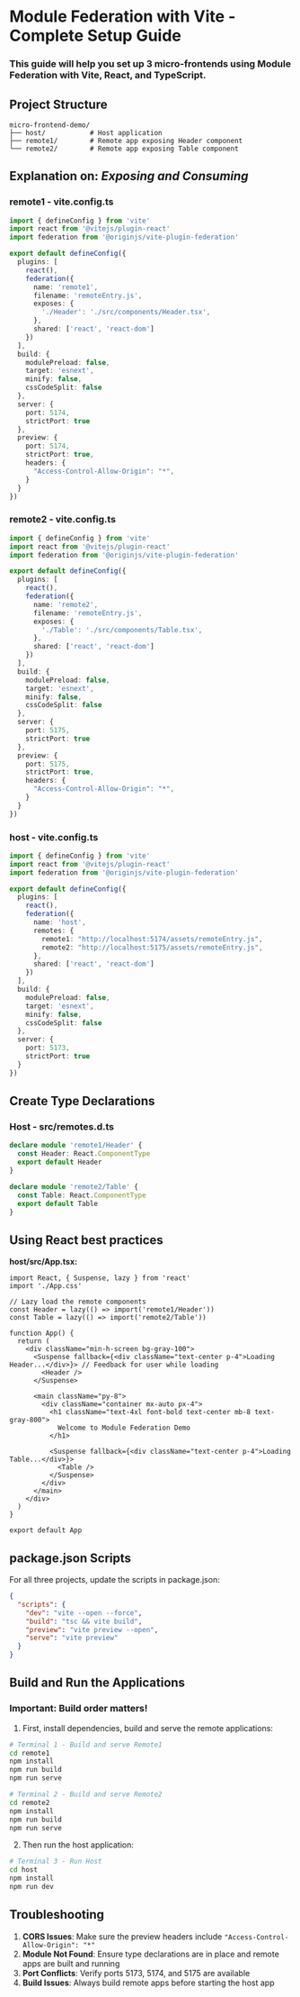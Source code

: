 # Module Federation with Vite - Complete Setup Guide

### This guide will help you set up 3 micro-frontends using Module Federation with Vite, React, and TypeScript.

## Project Structure

```
micro-frontend-demo/
├── host/           # Host application
├── remote1/        # Remote app exposing Header component
└── remote2/        # Remote app exposing Table component
```
## Explanation on: *Exposing and Consuming*

### remote1 - vite.config.ts

```typescript
import { defineConfig } from 'vite'
import react from '@vitejs/plugin-react'
import federation from '@originjs/vite-plugin-federation'

export default defineConfig({
  plugins: [
    react(),
    federation({
      name: 'remote1',
      filename: 'remoteEntry.js',
      exposes: {
        './Header': './src/components/Header.tsx',
      },
      shared: ['react', 'react-dom']
    })
  ],
  build: {
    modulePreload: false,
    target: 'esnext',
    minify: false,
    cssCodeSplit: false
  },
  server: {
    port: 5174,
    strictPort: true
  },
  preview: {
    port: 5174,
    strictPort: true,
    headers: {
      "Access-Control-Allow-Origin": "*",
    }
  }
})
```

### remote2 - vite.config.ts

```typescript
import { defineConfig } from 'vite'
import react from '@vitejs/plugin-react'
import federation from '@originjs/vite-plugin-federation'

export default defineConfig({
  plugins: [
    react(),
    federation({
      name: 'remote2',
      filename: 'remoteEntry.js',
      exposes: {
        './Table': './src/components/Table.tsx',
      },
      shared: ['react', 'react-dom']
    })
  ],
  build: {
    modulePreload: false,
    target: 'esnext',
    minify: false,
    cssCodeSplit: false
  },
  server: {
    port: 5175,
    strictPort: true
  },
  preview: {
    port: 5175,
    strictPort: true,
    headers: {
      "Access-Control-Allow-Origin": "*",
    }
  }
})
```

### host - vite.config.ts

```typescript
import { defineConfig } from 'vite'
import react from '@vitejs/plugin-react'
import federation from '@originjs/vite-plugin-federation'

export default defineConfig({
  plugins: [
    react(),
    federation({
      name: 'host',
      remotes: {
        remote1: "http://localhost:5174/assets/remoteEntry.js",
        remote2: "http://localhost:5175/assets/remoteEntry.js",
      },
      shared: ['react', 'react-dom']
    })
  ],
  build: {
    modulePreload: false,
    target: 'esnext',
    minify: false,
    cssCodeSplit: false
  },
  server: {
    port: 5173,
    strictPort: true
  }
})
```

## Create Type Declarations

### Host - src/remotes.d.ts

```typescript
declare module 'remote1/Header' {
  const Header: React.ComponentType
  export default Header
}

declare module 'remote2/Table' {
  const Table: React.ComponentType
  export default Table
}
```
## Using React best practices

**host/src/App.tsx:**
```tsx
import React, { Suspense, lazy } from 'react'
import './App.css'

// Lazy load the remote components
const Header = lazy(() => import('remote1/Header'))
const Table = lazy(() => import('remote2/Table'))

function App() {
  return (
    <div className="min-h-screen bg-gray-100">
      <Suspense fallback={<div className="text-center p-4">Loading Header...</div>}> // Feedback for user while loading
        <Header />
      </Suspense>
      
      <main className="py-8">
        <div className="container mx-auto px-4">
          <h1 className="text-4xl font-bold text-center mb-8 text-gray-800">
            Welcome to Module Federation Demo
          </h1>
          
          <Suspense fallback={<div className="text-center p-4">Loading Table...</div>}>
            <Table />
          </Suspense>
        </div>
      </main>
    </div>
  )
}

export default App
```
## package.json Scripts

For all three projects, update the scripts in package.json:

```json
{
  "scripts": {
    "dev": "vite --open --force",
    "build": "tsc && vite build",
    "preview": "vite preview --open",
    "serve": "vite preview"
  }
}
```

## Build and Run the Applications

### Important: Build order matters!

1. First, install dependencies, build and serve the remote applications:

```bash
# Terminal 1 - Build and serve Remote1
cd remote1
npm install
npm run build
npm run serve

# Terminal 2 - Build and serve Remote2  
cd remote2
npm install
npm run build
npm run serve
```

2. Then run the host application:

```bash
# Terminal 3 - Run Host
cd host
npm install
npm run dev
```
## Troubleshooting

1. **CORS Issues**: Make sure the preview headers include `"Access-Control-Allow-Origin": "*"`
2. **Module Not Found**: Ensure type declarations are in place and remote apps are built and running
3. **Port Conflicts**: Verify ports 5173, 5174, and 5175 are available
4. **Build Issues**: Always build remote apps before starting the host app

